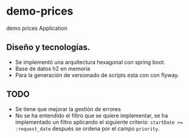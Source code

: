 # demo-prices

demo prices Application

## Diseño y tecnologías.
- Se implementó una arquitectura hexagonal con spring boot.
- Base de datos h2 en memoria
- Para la generación de versionado de scripts esta con con flyway.

## TODO
- Se tiene que mejorar la gestión de errores
- No se ha entendido el filtro que se quiere implementar, se ha implementado un filtro aplicando el siguiente criterio:
`startDate >= :request_date` después se ordena por el campo `priority`.
  
